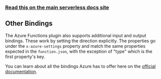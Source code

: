 <!--
title: Serverless Framework - Azure Functions Events - Other Bindings
menuText: Other Bindings
menuOrder: 8
description: Setting up Other Bindings Events with Azure Functions via the Serverless Framework
layout: Doc
-->

<!-- DOCS-SITE-LINK:START automatically generated  -->

### [Read this on the main serverless docs site](https://www.serverless.com/framework/docs/providers/azure/events/other)

<!-- DOCS-SITE-LINK:END -->

## Other Bindings

The Azure Functions plugin also supports additional input and output bindings.
These work by setting the direction explicitly. The properties go under the
`x-azure-settings` property and match the same properties expected in the
`function.json`, with the exception of "type" which is the first property's key.

You can learn about all the bindings Azure has to offer here on the
[official documentation](https://docs.microsoft.com/en-us/azure/azure-functions/functions-triggers-bindings).
